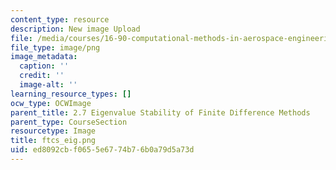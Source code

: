 ```yaml
---
content_type: resource
description: New image Upload
file: /media/courses/16-90-computational-methods-in-aerospace-engineering-spring-2014/ed8092cbf0655e6774b76b0a79d5a73d_ftcs_eig.png
file_type: image/png
image_metadata:
  caption: ''
  credit: ''
  image-alt: ''
learning_resource_types: []
ocw_type: OCWImage
parent_title: 2.7 Eigenvalue Stability of Finite Difference Methods
parent_type: CourseSection
resourcetype: Image
title: ftcs_eig.png
uid: ed8092cb-f065-5e67-74b7-6b0a79d5a73d
---
```

